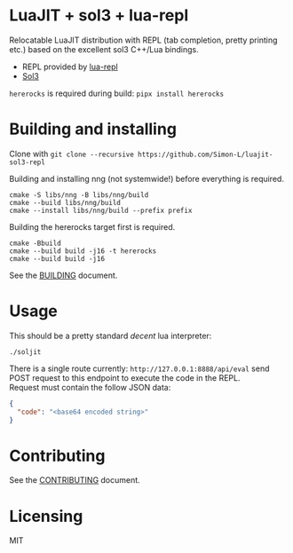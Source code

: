 # LuaJIT + sol3 + lua-repl

Relocatable LuaJIT distribution with REPL (tab completion, pretty printing etc.) based on the excellent sol3 C++/Lua bindings.

* REPL provided by [lua-repl](https://github.com/hoelzro/lua-repl)
* [Sol3](https://github.com/ThePhD/sol2)

`hererocks` is required during build: `pipx install hererocks`

# Building and installing

Clone with `git clone --recursive https://github.com/Simon-L/luajit-sol3-repl`

Building and installing nng (not systemwide!) before everything is required.
```
cmake -S libs/nng -B libs/nng/build
cmake --build libs/nng/build
cmake --install libs/nng/build --prefix prefix
```

Building the hererocks target first is required.
```
cmake -Bbuild
cmake --build build -j16 -t hererocks
cmake --build build -j16
```

See the [BUILDING](BUILDING.md) document.

# Usage

This should be a pretty standard *decent* lua interpreter:
```
./soljit
```

There is a single route currently: `http://127.0.0.1:8888/api/eval` send POST request to this endpoint to execute the code in the REPL.  
Request must contain the follow JSON data:
```json
{
  "code": "<base64 encoded string>"
}
```

# Contributing

See the [CONTRIBUTING](CONTRIBUTING.md) document.

# Licensing

MIT
